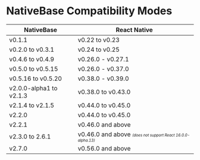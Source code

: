 # NativeBase Compatibility Modes

<table width="80%" class="table table-hover">
            <thead>
                <tr>
                    <th>NativeBase</th>
                    <th>React Native</th>
                </tr>
            </thead>
            <tbody>
                <tr>
                    <td>v0.1.1</td>
                    <td>v0.22 to v0.23</td>
                </tr>
                <tr>
                    <td>v0.2.0 to v0.3.1</td>
                    <td>v0.24 to v0.25</td>
                </tr>
                <tr>
                    <td>v0.4.6 to v0.4.9</td>
                    <td>v0.26.0 - v0.27.1</td>
                </tr>
                <tr>
                    <td>v0.5.0 to v0.5.15</td>
                    <td>v0.26.0 - v0.37.0 </td>
                </tr>
                <tr>
                    <td>v0.5.16 to v0.5.20</td>
                    <td>v0.38.0 - v0.39.0 </td>
                </tr>
                <tr>
                    <td>v2.0.0-alpha1 to v2.1.3</td>
                    <td>v0.38.0 to v0.43.0</td>
                </tr>
                <tr>
                    <td>v2.1.4 to v2.1.5</td>
                    <td>v0.44.0 to v0.45.0</td>
                </tr>
                <tr>
                    <td>v2.2.0</td>
                    <td>v0.44.0 to v0.45.0</td>
                </tr>
                <tr>
                    <td>v2.2.1</td>
                    <td>v0.46.0 and above</td>
                </tr>
                <tr>
                    <td>v2.3.0 to 2.6.1</td>
                    <td>
                        v0.46.0 and above
                        <font size="1">
                            <i>(does not support React 16.0.0-alpha.13)</i>
                        </font>
                    </td>
                </tr>
                <tr>
                    <td>v2.7.0</td>
                    <td>v0.56.0 and above</td>
                </tr>
            </tbody>
        </table><br />
